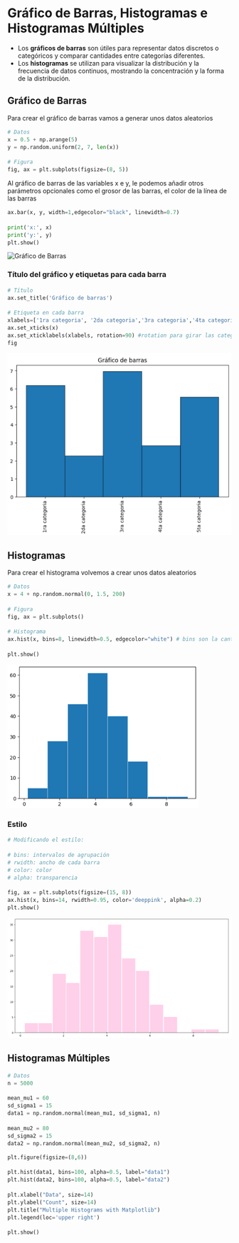 # Gráfico de Barras, Histogramas e Histogramas Múltiples
- Los **gráficos de barras** son útiles para representar datos discretos o categóricos y comparar cantidades entre categorías diferentes.
- Los **histogramas** se utilizan para visualizar la distribución y la frecuencia de datos continuos, mostrando la concentración y la forma de la distribución.

## Gráfico de Barras
Para crear el gráfico de barras vamos a generar unos datos aleatorios
```python
# Datos
x = 0.5 + np.arange(5)
y = np.random.uniform(2, 7, len(x))

# Figura
fig, ax = plt.subplots(figsize=(8, 5))
```
Al gráfico de barras de las variables x e y, le podemos añadir otros parámetros opcionales como el grosor de las barras, el color de la línea de las barras
```python
ax.bar(x, y, width=1,edgecolor="black", linewidth=0.7)   

print('x:', x)
print('y:', y)
plt.show()
```
![Gráfico de Barras](https://github.com/Antchica/Python/blob/main/Imagenes/Gráfico%20de%20barras.png)

### Título del gráfico y etiquetas para cada barra
```python
# Título
ax.set_title('Gráfico de barras')

# Etiqueta en cada barra
xlabels=['1ra categoria', '2da categoria','3ra categoria','4ta categoria','5ta categoria']
ax.set_xticks(x)
ax.set_xticklabels(xlabels, rotation=90) #rotation para girar las categorías en vertical
fig
```
![Gráfico de Barras con título y etiquetas](https://github.com/Antchica/Python/blob/main/Imagenes/Gráfico%20de%20Barras%20con%20título%20y%20etiquetas.png)

## Histogramas
Para crear el histograma volvemos a crear unos datos aleatorios
```python
# Datos
x = 4 + np.random.normal(0, 1.5, 200)

# Figura
fig, ax = plt.subplots()

# Histograma
ax.hist(x, bins=8, linewidth=0.5, edgecolor="white") # bins son la cantidad de barras

plt.show()
```
![Histograma](https://github.com/Antchica/Python/blob/main/Imagenes/Histograma.png)

### Estilo
```python
# Modificando el estilo:

# bins: intervalos de agrupación
# rwidth: ancho de cada barra
# color: color
# alpha: transparencia

fig, ax = plt.subplots(figsize=(15, 8))
ax.hist(x, bins=14, rwidth=0.95, color='deeppink', alpha=0.2)
plt.show()
```
![Estilo de Histograma](https://github.com/Antchica/Python/blob/main/Imagenes/Estilo%20de%20histograma.png)

## Histogramas Múltiples
```python
# Datos
n = 5000

mean_mu1 = 60
sd_sigma1 = 15
data1 = np.random.normal(mean_mu1, sd_sigma1, n)

mean_mu2 = 80
sd_sigma2 = 15
data2 = np.random.normal(mean_mu2, sd_sigma2, n)
```

```python
plt.figure(figsize=(8,6))

plt.hist(data1, bins=100, alpha=0.5, label="data1")
plt.hist(data2, bins=100, alpha=0.5, label="data2")

plt.xlabel("Data", size=14)
plt.ylabel("Count", size=14)
plt.title("Multiple Histograms with Matplotlib")
plt.legend(loc='upper right')

plt.show()
```
